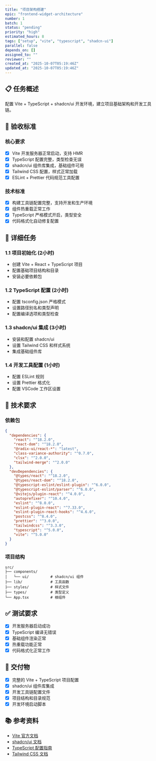 ```yaml
---
title: "项目架构搭建"
epic: "frontend-widget-architecture"
number: 1
batch: 1
status: "pending"
priority: "high"
estimated_hours: 8
tags: ["setup", "vite", "typescript", "shadcn-ui"]
parallel: false
depends_on: []
assigned_to: ""
reviewer: ""
created_at: "2025-10-07T05:19:46Z"
updated_at: "2025-10-07T05:19:46Z"
---
```


## 📋 任务概述

配置 Vite + TypeScript + shadcn/ui 开发环境，建立项目基础架构和开发工具链。

## 🎯 验收标准

### 核心要求
- [x] Vite 开发服务器正常启动，支持 HMR
- [x] TypeScript 配置完整，类型检查无误
- [x] shadcn/ui 组件库集成，基础组件可用
- [x] Tailwind CSS 配置，样式正常加载
- [x] ESLint + Prettier 代码规范工具配置

### 技术标准
- [x] 构建工具链配置完整，支持开发和生产环境
- [x] 组件热重载正常工作
- [x] TypeScript 严格模式开启，类型安全
- [x] 代码格式化自动修复配置

## 📝 详细任务

### 1.1 项目初始化 (2小时)
- 创建 Vite + React + TypeScript 项目
- 配置基础项目结构和目录
- 安装必要依赖包

### 1.2 TypeScript 配置 (2小时)
- 配置 tsconfig.json 严格模式
- 设置路径别名和类型声明
- 配置编译选项和类型检查

### 1.3 shadcn/ui 集成 (3小时)
- 安装和配置 shadcn/ui
- 设置 Tailwind CSS 和样式系统
- 集成基础组件库

### 1.4 开发工具配置 (1小时)
- 配置 ESLint 规则
- 设置 Prettier 格式化
- 配置 VSCode 工作区设置

## 🔧 技术要求

### 依赖包
```json
{
  "dependencies": {
    "react": "^18.2.0",
    "react-dom": "^18.2.0",
    "@radix-ui/react-*": "latest",
    "class-variance-authority": "^0.7.0",
    "clsx": "^2.0.0",
    "tailwind-merge": "^2.0.0"
  },
  "devDependencies": {
    "@types/react": "^18.2.0",
    "@types/react-dom": "^18.2.0",
    "@typescript-eslint/eslint-plugin": "^6.0.0",
    "@typescript-eslint/parser": "^6.0.0",
    "@vitejs/plugin-react": "^4.0.0",
    "autoprefixer": "^10.4.0",
    "eslint": "^8.0.0",
    "eslint-plugin-react": "^7.33.0",
    "eslint-plugin-react-hooks": "^4.6.0",
    "postcss": "^8.4.0",
    "prettier": "^3.0.0",
    "tailwindcss": "^3.3.0",
    "typescript": "^5.0.0",
    "vite": "^5.0.0"
  }
}
```

### 项目结构
```
src/
├── components/
│   └── ui/          # shadcn/ui 组件
├── lib/             # 工具函数
├── styles/          # 样式文件
├── types/           # 类型定义
└── App.tsx          # 根组件
```

## ✅ 测试要求

- [x] 开发服务器启动成功
- [x] TypeScript 编译无错误
- [x] 基础组件渲染正常
- [x] 热重载功能正常
- [x] 代码格式化正常工作

## 🚀 交付物

- [x] 完整的 Vite + TypeScript 项目配置
- [x] shadcn/ui 组件库集成
- [x] 开发工具链配置文件
- [x] 项目结构和目录规范
- [x] 开发环境启动脚本

## 📚 参考资料

- [Vite 官方文档](https://vitejs.dev/)
- [shadcn/ui 文档](https://ui.shadcn.com/)
- [TypeScript 配置指南](https://www.typescriptlang.org/docs/)
- [Tailwind CSS 文档](https://tailwindcss.com/docs)